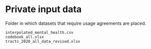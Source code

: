 # Private input data

Folder in which datasets that require usage agreements are placed.

```			
interpolated_mental_health.csv
codebook_all.xlsx			
tracts_2020_all_data_revised.xlsx
```
